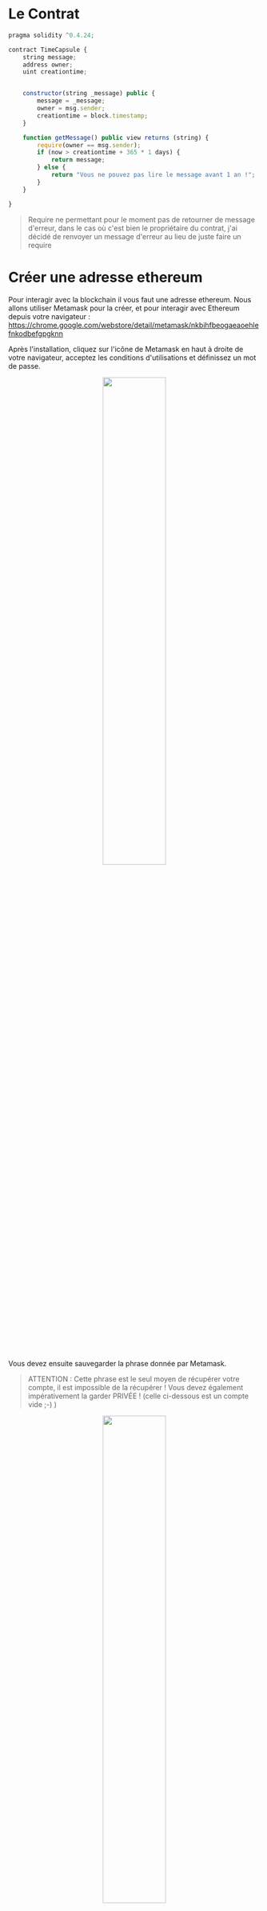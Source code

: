 # Le Contrat
```javascript
pragma solidity ^0.4.24;

contract TimeCapsule {
    string message;
    address owner;
    uint creationtime;


    constructor(string _message) public {
        message = _message;
        owner = msg.sender;
        creationtime = block.timestamp;
    }

    function getMessage() public view returns (string) {
        require(owner == msg.sender);
        if (now > creationtime + 365 * 1 days) {
            return message;
        } else {
            return "Vous ne pouvez pas lire le message avant 1 an !";
        }
    }

}
```
> Require ne permettant pour le moment pas de retourner de message d'erreur, dans le cas où c'est bien le propriétaire du contrat, j'ai décidé de renvoyer un message d'erreur au lieu de juste faire un require

# Créer une adresse ethereum

Pour interagir avec la blockchain il vous faut une adresse ethereum.
Nous allons utiliser Metamask pour la créer, et pour interagir avec Ethereum depuis votre navigateur : https://chrome.google.com/webstore/detail/metamask/nkbihfbeogaeaoehlefnkodbefgpgknn

Après l'installation, cliquez sur l'icône de Metamask en haut à droite de votre navigateur, acceptez les conditions d'utilisations et définissez un mot de passe.
<p align="center">
	<img src="./img/installMetamask.png" width="50%">
</p>

Vous devez ensuite sauvegarder la phrase donnée par Metamask.


> ATTENTION : Cette phrase est le seul moyen de récupérer votre compte, il est impossible de la récupérer ! Vous devez également impérativement la garder PRIVÉE ! (celle ci-dessous est un compte vide ;-) )

<p align="center">
	<img src="./img/backupMetamask.png" width="50%">
</p>


# Récupérer des tokens

Pour éviter de devoir dépenser de l'argent pour acheter des tokens, nous allons nous mettre sur un testnet Ethereum.
Pour cela cliquez en haut à gauche de Metamask et choisissez Ropsten test network.
<p align="center">
	<img src="./img/changeNetwork.png" width="50%">
</p>

Cliquez ensuite sur buy
<p align="center">
	<img src="./img/buy.png" width="50%">
</p>

Puis enfin ROPSTEN TEST FAUCET.
<p align="center">
	<img src="./img/faucet.png" width="50%">
</p>

Sur le site, cliquez sur "request 1 ether from faucet".
<p align="center">
	<img src="./img/faucet2.png" width="50%">
</p>

Après quelques minutes, vous voilà désormais en possession d'un ether sur le testnet !



# Compilateur en ligne

[Rendez-vous sur ce lien](https://remix.ethereum.org/#version=soljson-v0.4.24+commit.e67f0147.js&optimize=false&gist=78dbcb3b6f0a8748c6efe8f10e7aff0e) pour voir le code de TimeCapsule dans le compilateur Solidity

Cliquez ensuite à gauche sur Gist puis Tutoriel.sol.
<p align="center">
	<img src="./img/gist.png" width="50%">
</p>


# Déploiement du contrat

Rendez-vous sur l'onglet RUN en haut à droite, cliquez sur ENVIRONNEMENT et choissisez Injected Web3.
Vous pouvez désormais remplir le champ message (situé à côté du bouton rouge deploy).
> ATTENTION: Il faut mettre votre message entre guillemets pour que cela fonctionne.
Cliquez sur Deploy, et sur submit sur la fenêtre Metamask qui s'affiche.
Une adresse s'affiche dans le terminal, c'est l'adresse de votre contrat sur le testnet Ethereum ! Félicitations !

<p align="center">
	<img src="./img/deploy.png" width="50%">
	<img src="./img/confirmMetamask.png" width="50%">
	<img src="./img/contractAddress.png" width="70%">
</p>

# Félicitations !

Félicitations ! Vous venez de déployer votre premier contrat sur Ethereum !

Nous allons maintenant interagir avec lui dans la prochaine partie.